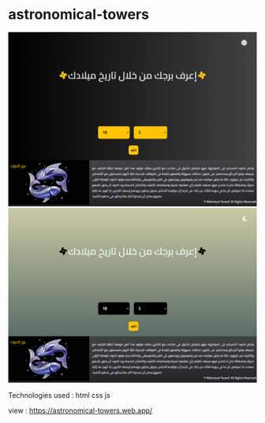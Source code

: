 # astronomical-towers
<img src="1.png">
<img src="2.png">

Technologies used : html css js

view : https://astronomical-towers.web.app/

